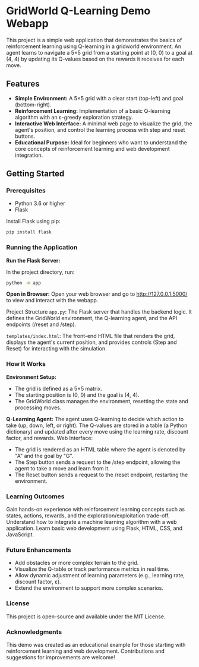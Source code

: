 # GridWorld Q-Learning Demo Webapp

This project is a simple web application that demonstrates the basics of reinforcement learning using Q-learning in a gridworld environment. An agent learns to navigate a 5×5 grid from a starting point at (0, 0) to a goal at (4, 4) by updating its Q-values based on the rewards it receives for each move.

## Features

- **Simple Environment:** A 5×5 grid with a clear start (top-left) and goal (bottom-right).
- **Reinforcement Learning:** Implementation of a basic Q-learning algorithm with an ε-greedy exploration strategy.
- **Interactive Web Interface:** A minimal web page to visualize the grid, the agent's position, and control the learning process with step and reset buttons.
- **Educational Purpose:** Ideal for beginners who want to understand the core concepts of reinforcement learning and web development integration.

## Getting Started

### Prerequisites

- Python 3.6 or higher
- Flask

Install Flask using pip:

```bash
pip install flask
```

### Running the Application
**Run the Flask Server:**

In the project directory, run:

```bash
python -m app
```

**Open in Browser:**
Open your web browser and go to http://127.0.0.1:5000/ to view and interact with the webapp.

Project Structure
`app.py`: The Flask server that handles the backend logic. It defines the GridWorld environment, the Q-learning agent, and the API endpoints (/reset and /step).

`templates/index.html`: The front-end HTML file that renders the grid, displays the agent's current position, and provides controls (Step and Reset) for interacting with the simulation.

### How It Works
**Environment Setup:**

* The grid is defined as a 5×5 matrix.
* The starting position is (0, 0) and the goal is (4, 4).
* The GridWorld class manages the environment, resetting the state and processing moves.

**Q-Learning Agent:**
The agent uses Q-learning to decide which action to take (up, down, left, or right).
The Q-values are stored in a table (a Python dictionary) and updated after every move using the learning rate, discount factor, and rewards.
Web Interface:

* The grid is rendered as an HTML table where the agent is denoted by "A" and the goal by "G".
* The Step button sends a request to the /step endpoint, allowing the agent to take a move and learn from it.
* The Reset button sends a request to the /reset endpoint, restarting the environment.

### Learning Outcomes
Gain hands-on experience with reinforcement learning concepts such as states, actions, rewards, and the exploration/exploitation trade-off.
Understand how to integrate a machine learning algorithm with a web application.
Learn basic web development using Flask, HTML, CSS, and JavaScript.

### Future Enhancements
* Add obstacles or more complex terrain to the grid.
* Visualize the Q-table or track performance metrics in real time.
* Allow dynamic adjustment of learning parameters (e.g., learning rate, discount factor, ε).
* Extend the environment to support more complex scenarios.

### License
This project is open-source and available under the MIT License.

### Acknowledgments
This demo was created as an educational example for those starting with reinforcement learning and web development. Contributions and suggestions for improvements are welcome!

